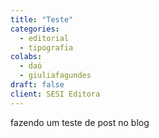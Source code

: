 ```yaml
---
title: "Teste"
categories:
  - editorial
  - tipografia
colabs:
  - daó
  - giuliafagundes
draft: false
client: SESI Editora
---
```


fazendo um teste de post no blog
